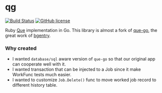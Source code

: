 # qg

[![Build Status](https://travis-ci.org/achiku/qg.svg?branch=master)](https://travis-ci.org/achiku/qg)
[![GitHub license](https://img.shields.io/badge/license-MIT-blue.svg)](https://raw.githubusercontent.com/achiku/qg/master/LICENSE)

Ruby [Que](https://github.com/chanks/que) implementation in Go. This library is almost a fork of [que-go](https://github.com/bgentry/que-go), the great work of [bgentry](https://github.com/bgentry).


### Why created

- I wanted `database/sql` aware version of `que-go` so that our original app can cooperate well with it.
- I wanted transaction that can be injected to a Job since it make WorkFunc tests much easier.
- I wanted to customize `Job.Delete()` func to move worked job record to different history table.
